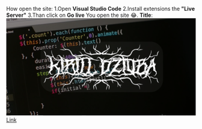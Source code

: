 How open the site:
1.Open **Visual Studio Code**
2.Install extensions the **"Live Server"**
3.Than click on **Go live**
You open the site :joy:.
**Title**:
![alt text](title_site.png)
[Link](https://65c64e772d89b60ccdb0f751--musical-strudel-2a7196.netlify.app/)
